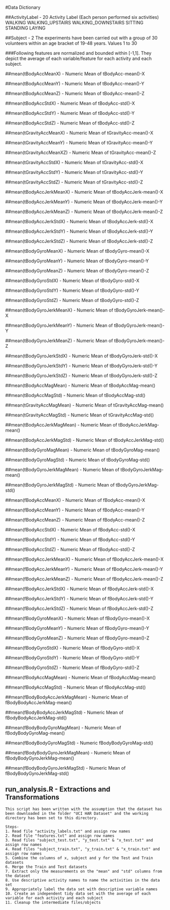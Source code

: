 #Data Dictionary

##ActivityLabel	-	20
	Activity Label (Each person performed six activities)
	WALKING
	WALKING_UPSTAIRS
	WALKING_DOWNSTAIRS
	SITTING
	STANDING
	LAYING

##Subject	-	2
	The experiments have been carried out with a group of 30 volunteers within an age bracket of 19-48 years.
	Values 1 to 30


###Following features are normalized and bounded within [-1,1]. They depict the average of each variable/feature for each activity and each subject.

##mean(tBodyAccMeanX)	-	Numeric
	Mean of tBodyAcc-mean()-X

##mean(tBodyAccMeanY) 	-	Numeric
	Mean of tBodyAcc-mean()-Y

##mean(tBodyAccMeanZ) 	-	Numeric
	Mean of tBodyAcc-mean()-Z

##mean(tBodyAccStdX) 	-	Numeric
	Mean of tBodyAcc-std()-X

##mean(tBodyAccStdY) 	-	Numeric
	Mean of tBodyAcc-std()-Y

##mean(tBodyAccStdZ) 	-	Numeric
	Mean of tBodyAcc-std()-Z

##mean(tGravityAccMeanX) 	-	Numeric
	Mean of tGravityAcc-mean()-X

##mean(tGravityAccMeanY) 	-	Numeric
  Mean of tGravityAcc-mean()-Y

##mean(tGravityAccMeanXZ) 	-	Numeric
	Mean of tGravityAcc-mean()-Z

##mean(tGravityAccStdX) 	-	Numeric
	Mean of tGravityAcc-std()-X

##mean(tGravityAccStdY) 	-	Numeric
	Mean of tGravityAcc-std()-Y

##mean(tGravityAccStdZ) 	-	Numeric
	Mean of tGravityAcc-std()-Z

##mean(tBodyAccJerkMeanX) 	-	Numeric
	Mean of tBodyAccJerk-mean()-X

##mean(tBodyAccJerkMeanY) 	-	Numeric
	Mean of tBodyAccJerk-mean()-Y

##mean(tBodyAccJerkMeanZ) 	-	Numeric
	Mean of tBodyAccJerk-mean()-Z

##mean(tBodyAccJerkStdX) 	-	Numeric
	Mean of tBodyAccJerk-std()-X

##mean(tBodyAccJerkStdY) 	-	Numeric
	Mean of tBodyAccJerk-std()-Y

##mean(tBodyAccJerkStdZ) 	-	Numeric
	Mean of tBodyAccJerk-std()-Z

##mean(tBodyGyroMeanX) 	-	Numeric
	Mean of tBodyGyro-mean()-X

##mean(tBodyGyroMeanY) 	-	Numeric
	Mean of tBodyGyro-mean()-Y

##mean(tBodyGyroMeanZ) 	-	Numeric
	Mean of tBodyGyro-mean()-Z

##mean(tBodyGyroStdX) 	-	Numeric
	Mean of tBodyGyro-std()-X

##mean(tBodyGyroStdY) 	-	Numeric
	Mean of tBodyGyro-std()-Y

##mean(tBodyGyroStdZ) 	-	Numeric
	Mean of tBodyGyro-std()-Z

##mean(tBodyGyroJerkMeanX) 	-	Numeric
	Mean of tBodyGyroJerk-mean()-X

##mean(tBodyGyroJerkMeanY) 	-	Numeric
	Mean of tBodyGyroJerk-mean()-Y

##mean(tBodyGyroJerkMeanZ) 	-	Numeric
	Mean of tBodyGyroJerk-mean()-Z

##mean(tBodyGyroJerkStdX) 	-	Numeric
	Mean of tBodyGyroJerk-std()-X

##mean(tBodyGyroJerkStdY) 	-	Numeric
	Mean of tBodyGyroJerk-std()-Y

##mean(tBodyGyroJerkStdZ) 	-	Numeric
	Mean of tBodyGyroJerk-std()-Z

##mean(tBodyAccMagMean) 	-	Numeric
	Mean of tBodyAccMag-mean()

##mean(tBodyAccMagStd) 	-	Numeric
	Mean of tBodyAccMag-std()

##mean(tGravityAccMagMean) 	-	Numeric
	Mean of tGravityAccMag-mean()

##mean(tGravityAccMagStd) 	-	Numeric
	Mean of tGravityAccMag-std()

##mean(tBodyAccJerkMagMean) 	-	Numeric
	Mean of tBodyAccJerkMag-mean()

##mean(tBodyAccJerkMagStd) 	-	Numeric
  Mean of tBodyAccJerkMag-std()

##mean(tBodyGyroMagMean) 	-	Numeric
	Mean of tBodyGyroMag-mean()

##mean(tBodyGyroMagStd) 	-	Numeric
	Mean of tBodyGyroMag-std()

##mean(tBodyGyroJerkMagMean) 	-	Numeric
	Mean of tBodyGyroJerkMag-mean()

##mean(tBodyGyroJerkMagStd) 	-	Numeric
	Mean of tBodyGyroJerkMag-std()

##mean(fBodyAccMeanX) 	-	Numeric
	Mean of fBodyAcc-mean()-X

##mean(fBodyAccMeanY) 	-	Numeric
	Mean of fBodyAcc-mean()-Y

##mean(fBodyAccMeanZ) 	-	Numeric
	Mean of fBodyAcc-mean()-Z

##mean(fBodyAccStdX) 	-	Numeric
	Mean of fBodyAcc-std()-X

##mean(fBodyAccStdY) 	-	Numeric
	Mean of fBodyAcc-std()-Y

##mean(fBodyAccStdZ) 	-	Numeric
	Mean of fBodyAcc-std()-Z

##mean(fBodyAccJerkMeanX) 	-	Numeric
	Mean of fBodyAccJerk-mean()-X

##mean(fBodyAccJerkMeanY) 	-	Numeric
	Mean of fBodyAccJerk-mean()-Y

##mean(fBodyAccJerkMeanZ) 	-	Numeric
	Mean of fBodyAccJerk-mean()-Z

##mean(fBodyAccJerkStdX) 	-	Numeric
	Mean of fBodyAccJerk-std()-X

##mean(fBodyAccJerkStdY) 	-	Numeric
	Mean of fBodyAccJerk-std()-Y

##mean(fBodyAccJerkStdZ) 	-	Numeric
	Mean of fBodyAccJerk-std()-Z

##mean(fBodyGyroMeanX) 	-	Numeric
	Mean of fBodyGyro-mean()-X

##mean(fBodyGyroMeanY) 	-	Numeric
	Mean of fBodyGyro-mean()-Y

##mean(fBodyGyroMeanZ) 	-	Numeric
	Mean of fBodyGyro-mean()-Z

##mean(fBodyGyroStdX) 	-	Numeric
	Mean of fBodyGyro-std()-X

##mean(fBodyGyroStdY) 	-	Numeric
	Mean of fBodyGyro-std()-Y

##mean(fBodyGyroStdZ) 	-	Numeric
	Mean of fBodyGyro-std()-Z

##mean(fBodyAccMagMean) 	-	Numeric
	Mean of fBodyAccMag-mean()

##mean(fBodyAccMagStd) 	-	Numeric
	Mean of fBodyAccMag-std()

##mean(fBodyBodyAccJerkMagMean) 	-	Numeric
	Mean of fBodyBodyAccJerkMag-mean()

##mean(fBodyBodyAccJerkMagStd) 	-	Numeric
	Mean of fBodyBodyAccJerkMag-std()

##mean(fBodyBodyGyroMagMean) 	-	Numeric
	Mean of fBodyBodyGyroMag-mean()

##mean(fBodyBodyGyroMagStd) 	-	Numeric
	fBodyBodyGyroMag-std()

##mean(fBodyBodyGyroJerkMagMean) 	-	Numeric
	Mean of fBodyBodyGyroJerkMag-mean()

##mean(fBodyBodyGyroJerkMagStd) 	-	Numeric
	Mean of fBodyBodyGyroJerkMag-std()


## run_analysis.R - Extractions and Transformations
	This script has been written with the assumption that the dataset has been downloaded in the folder "UCI HAR Dataset" and the working directory has been set to this directory.

	Steps-
	1. Read file "activity_labels.txt" and assign row names
	2. Read file "features.txt" and assign row names
	3. Read files "subject_test.txt", "y_test.txt" & "x_test.txt" and assign row names
	4. Read files "subject_train.txt", "y_train.txt" & "x_train.txt" and assign row names
	5. Combine the columns of x, subject and y for the Test and Train datasets
	6. Merge the Train and Test datasets
	7. Extract only the measurements on the "mean" and "std" columns from the dataset
	8. Use descriptive activity names to name the activities in the data set
	9. Appropriately label the data set with descriptive variable names
	10. Create an independent tidy data set with the average of each variable for each activity and each subject
	11. Cleanup the intermediate files/objects
